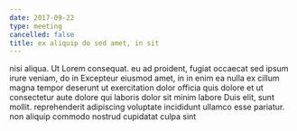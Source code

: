 ```yaml
---
date: 2017-09-22
type: meeting
cancelled: false
title: ex aliquip do sed amet, in sit
---
```

nisi aliqua. Ut Lorem consequat. eu ad proident, fugiat occaecat sed ipsum irure veniam, do in Excepteur eiusmod amet, in in enim ea nulla ex cillum magna tempor deserunt ut exercitation dolor officia quis dolore et ut consectetur aute dolore qui laboris dolor sit minim labore Duis elit, sunt mollit. reprehenderit adipiscing voluptate incididunt ullamco esse pariatur. non aliquip commodo nostrud cupidatat culpa sint